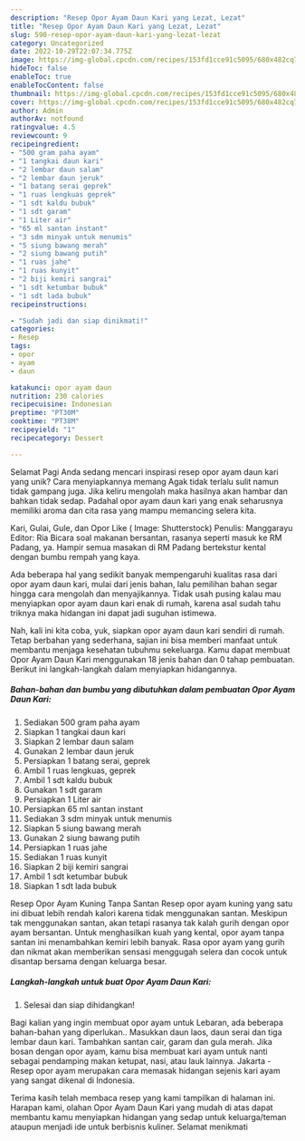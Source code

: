 ```yaml
---
description: "Resep Opor Ayam Daun Kari yang Lezat, Lezat"
title: "Resep Opor Ayam Daun Kari yang Lezat, Lezat"
slug: 590-resep-opor-ayam-daun-kari-yang-lezat-lezat
category: Uncategorized
date: 2022-10-29T22:07:34.775Z
image: https://img-global.cpcdn.com/recipes/153fd1cce91c5095/680x482cq70/opor-ayam-daun-kari-foto-resep-utama.jpg
hideToc: false
enableToc: true
enableTocContent: false
thumbnail: https://img-global.cpcdn.com/recipes/153fd1cce91c5095/680x482cq70/opor-ayam-daun-kari-foto-resep-utama.jpg
cover: https://img-global.cpcdn.com/recipes/153fd1cce91c5095/680x482cq70/opor-ayam-daun-kari-foto-resep-utama.jpg
author: Admin
authorAv: notfound
ratingvalue: 4.5
reviewcount: 9
recipeingredient:
- "500 gram paha ayam"
- "1 tangkai daun kari"
- "2 lembar daun salam"
- "2 lembar daun jeruk"
- "1 batang serai geprek"
- "1 ruas lengkuas geprek"
- "1 sdt kaldu bubuk"
- "1 sdt garam"
- "1 Liter air"
- "65 ml santan instant"
- "3 sdm minyak untuk menumis"
- "5 siung bawang merah"
- "2 siung bawang putih"
- "1 ruas jahe"
- "1 ruas kunyit"
- "2 biji kemiri sangrai"
- "1 sdt ketumbar bubuk"
- "1 sdt lada bubuk"
recipeinstructions:

- "Sudah jadi dan siap dinikmati!"
categories:
- Resep
tags:
- opor
- ayam
- daun

katakunci: opor ayam daun 
nutrition: 230 calories
recipecuisine: Indonesian
preptime: "PT30M"
cooktime: "PT38M"
recipeyield: "1"
recipecategory: Dessert

---
```



Selamat Pagi Anda sedang mencari inspirasi resep opor ayam daun kari yang unik? Cara menyiapkannya memang Agak tidak terlalu sulit namun tidak gampang juga. Jika keliru mengolah maka hasilnya akan hambar dan bahkan tidak sedap. Padahal opor ayam daun kari yang enak seharusnya memiliki aroma dan cita rasa yang mampu memancing selera kita.


Kari, Gulai, Gule, dan Opor Like ( Image: Shutterstock) Penulis: Manggarayu Editor: Ria Bicara soal makanan bersantan, rasanya seperti masuk ke RM Padang, ya. Hampir semua masakan di RM Padang bertekstur kental dengan bumbu rempah yang kaya.

Ada beberapa hal yang sedikit banyak mempengaruhi kualitas rasa dari opor ayam daun kari, mulai dari jenis bahan, lalu pemilihan bahan segar hingga cara mengolah dan menyajikannya. Tidak usah pusing kalau mau menyiapkan opor ayam daun kari enak di rumah, karena asal sudah tahu triknya maka hidangan ini dapat jadi suguhan istimewa.


Nah, kali ini kita coba, yuk, siapkan opor ayam daun kari sendiri di rumah. Tetap berbahan yang sederhana, sajian ini bisa memberi manfaat untuk membantu menjaga kesehatan tubuhmu sekeluarga. Kamu dapat membuat Opor Ayam Daun Kari menggunakan 18 jenis bahan dan 0 tahap pembuatan. Berikut ini langkah-langkah dalam menyiapkan hidangannya.

<!--inarticleads1-->

##### Bahan-bahan dan bumbu yang dibutuhkan dalam pembuatan Opor Ayam Daun Kari:

1. Sediakan 500 gram paha ayam
1. Siapkan 1 tangkai daun kari
1. Siapkan 2 lembar daun salam
1. Gunakan 2 lembar daun jeruk
1. Persiapkan 1 batang serai, geprek
1. Ambil 1 ruas lengkuas, geprek
1. Ambil 1 sdt kaldu bubuk
1. Gunakan 1 sdt garam
1. Persiapkan 1 Liter air
1. Persiapkan 65 ml santan instant
1. Sediakan 3 sdm minyak untuk menumis
1. Siapkan 5 siung bawang merah
1. Gunakan 2 siung bawang putih
1. Persiapkan 1 ruas jahe
1. Sediakan 1 ruas kunyit
1. Siapkan 2 biji kemiri sangrai
1. Ambil 1 sdt ketumbar bubuk
1. Siapkan 1 sdt lada bubuk


Resep Opor Ayam Kuning Tanpa Santan Resep opor ayam kuning yang satu ini dibuat lebih rendah kalori karena tidak menggunakan santan. Meskipun tak menggunakan santan, akan tetapi rasanya tak kalah gurih dengan opor ayam bersantan. Untuk menghasilkan kuah yang kental, opor ayam tanpa santan ini menambahkan kemiri lebih banyak. Rasa opor ayam yang gurih dan nikmat akan memberikan sensasi menggugah selera dan cocok untuk disantap bersama dengan keluarga besar. 

<!--inarticleads2-->

##### Langkah-langkah untuk buat Opor Ayam Daun Kari:


1. Selesai dan siap dihidangkan!

Bagi kalian yang ingin membuat opor ayam untuk Lebaran, ada beberapa bahan-bahan yang diperlukan.. Masukkan daun laos, daun serai dan tiga lembar daun kari. Tambahkan santan cair, garam dan gula merah. Jika bosan dengan opor ayam, kamu bisa membuat kari ayam untuk nanti sebagai pendamping makan ketupat, nasi, atau lauk lainnya. Jakarta - Resep opor ayam merupakan cara memasak hidangan sejenis kari ayam yang sangat dikenal di Indonesia. 

Terima kasih telah membaca resep yang kami tampilkan di halaman ini. Harapan kami, olahan Opor Ayam Daun Kari yang mudah di atas dapat membantu kamu menyiapkan hidangan yang sedap untuk keluarga/teman ataupun menjadi ide untuk berbisnis kuliner. Selamat menikmati
